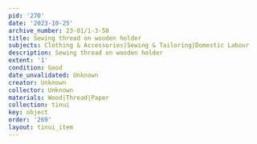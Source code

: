 ```yaml
---
pid: '270'
date: '2023-10-25'
archive_number: 23-01/1-3-58
title: Sewing thread on wooden holder
subjects: Clothing & Accessories|Sewing & Tailoring|Domestic Labour
description: Sewing thread on wooden holder
extent: '1'
condition: Good
date_unvalidated: Unknown
creator: Unknown
collector: Unknown
materials: Wood|Thread|Paper
collection: tinui
key: object
order: '269'
layout: tinui_item
---
```

